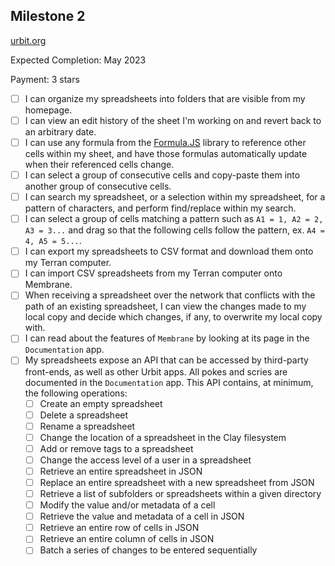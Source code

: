 ## Milestone 2

[urbit.org](https://urbit.org/grants/membrane)

Expected Completion: May 2023

Payment: 3 stars

- [ ] I can organize my spreadsheets into folders that are visible from my homepage.
- [ ] I can view an edit history of the sheet I'm working on and revert back to an arbitrary date.
- [ ] I can use any formula from the [Formula.JS](https://formulajs.info/) library to reference other cells within my sheet, and have those formulas automatically update when their referenced cells change.
- [ ] I can select a group of consecutive cells and copy-paste them into another group of consecutive cells.
- [ ] I can search my spreadsheet, or a selection within my spreadsheet, for a pattern of characters, and perform find/replace within my search.
- [ ] I can select a group of cells matching a pattern such as `A1 = 1, A2 = 2, A3 = 3...` and drag so that the following cells follow the pattern, ex. `A4 = 4, A5 = 5...`.
- [ ] I can export my spreadsheets to CSV format and download them onto my Terran computer.
- [ ] I can import CSV spreadsheets from my Terran computer onto Membrane.
- [ ] When receiving a spreadsheet over the network that conflicts with the path of an existing spreadsheet, I can view the changes made to my local copy and decide which changes, if any, to overwrite my local copy with.
- [ ] I can read about the features of `Membrane` by looking at its page in the `Documentation` app.
- [ ] My spreadsheets expose an API that can be accessed by third-party front-ends, as well as other Urbit apps. All pokes and scries are documented in the `Documentation` app. This API contains, at minimum, the following operations:
  - [ ] Create an empty spreadsheet
  - [ ] Delete a spreadsheet
  - [ ] Rename a spreadsheet
  - [ ] Change the location of a spreadsheet in the Clay filesystem
  - [ ] Add or remove tags to a spreadsheet
  - [ ] Change the access level of a user in a spreadsheet
  - [ ] Retrieve an entire spreadsheet in JSON
  - [ ] Replace an entire spreadsheet with a new spreadsheet from JSON
  - [ ] Retrieve a list of subfolders or spreadsheets within a given directory
  - [ ] Modify the value and/or metadata of a cell
  - [ ] Retrieve the value and metadata of a cell in JSON
  - [ ] Retrieve an entire row of cells in JSON
  - [ ] Retrieve an entire column of cells in JSON
  - [ ] Batch a series of changes to be entered sequentially
